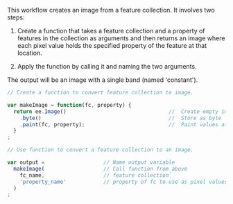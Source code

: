 This workflow creates an image from a feature collection. It involves two steps:  

  1. Create a function that takes a feature collection and a property of features in the collection as arguments and then returns an image where each pixel value holds the specified property of the feature at that location.   

  2. Apply the function by calling it and naming the two arguments.  

The output will be an image with a single band (named 'constant').   

```js
// Create a function to convert feature collection to image.

var makeImage = function(fc, property) {
  return ee.Image()                                 //  Create empty image
    .byte()                                         //  Store as byte
    .paint(fc, property);                           //  Paint values at locations from property of feature collection (fc).
  }
;

// Use function to convert a feature collection to an image.  

var output =                   // Name output variable
  makeImage(                   // Call function from above
    fc_name,                   // feature collection  
    'property_name'            // property of fc to use as pixel values
  )
;


```
